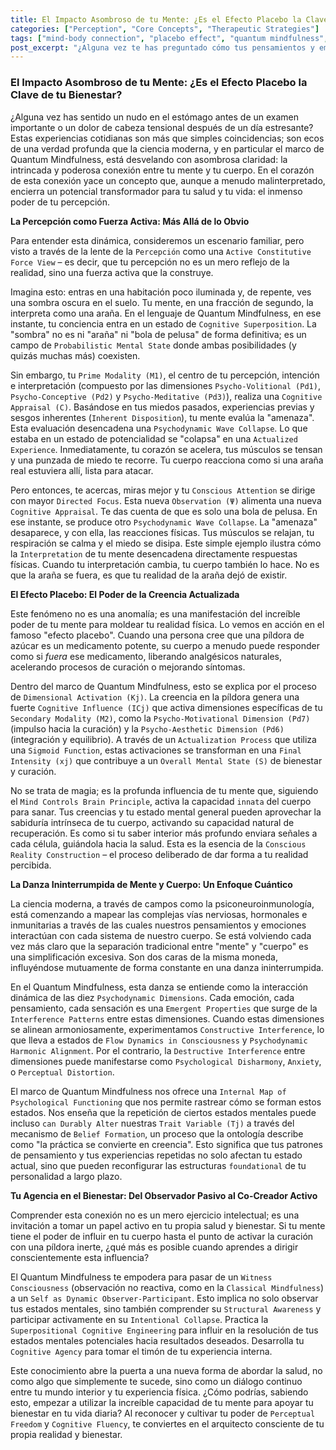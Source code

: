```yaml
---
title: El Impacto Asombroso de tu Mente: ¿Es el Efecto Placebo la Clave de tu Bienestar?
categories: ["Perception", "Core Concepts", "Therapeutic Strategies"]
tags: ["mind-body connection", "placebo effect", "quantum mindfulness", "perception", "psychodynamic dimensions", "conscious reality construction", "self-healing", "cognitive agency", "well-being"]
post_excerpt: "¿Alguna vez te has preguntado cómo tus pensamientos y emociones pueden afectar directamente tu salud física? Este artículo explora la profunda conexión mente-cuerpo a través de la lente del Efecto Placebo y la Ciencia del Quantum Mindfulness. Descubre cómo tu percepción no es pasiva, sino una fuerza activa que moldea tu realidad y tu bienestar, ofreciéndote un camino hacia una mayor agencia en tu propia curación."
---
```


### El Impacto Asombroso de tu Mente: ¿Es el Efecto Placebo la Clave de tu Bienestar?

¿Alguna vez has sentido un nudo en el estómago antes de un examen importante o un dolor de cabeza tensional después de un día estresante? Estas experiencias cotidianas son más que simples coincidencias; son ecos de una verdad profunda que la ciencia moderna, y en particular el marco de Quantum Mindfulness, está desvelando con asombrosa claridad: la intrincada y poderosa conexión entre tu mente y tu cuerpo. En el corazón de esta conexión yace un concepto que, aunque a menudo malinterpretado, encierra un potencial transformador para tu salud y tu vida: el inmenso poder de tu percepción.

**La Percepción como Fuerza Activa: Más Allá de lo Obvio**

Para entender esta dinámica, consideremos un escenario familiar, pero visto a través de la lente de la `Percepción` como una `Active Constitutive Force View` – es decir, que tu percepción no es un mero reflejo de la realidad, sino una fuerza activa que la construye.

Imagina esto: entras en una habitación poco iluminada y, de repente, ves una sombra oscura en el suelo. Tu mente, en una fracción de segundo, la interpreta como una araña. En el lenguaje de Quantum Mindfulness, en ese instante, tu conciencia entra en un estado de `Cognitive Superposition`. La "sombra" no es ni "araña" ni "bola de pelusa" de forma definitiva; es un campo de `Probabilistic Mental State` donde ambas posibilidades (y quizás muchas más) coexisten.

Sin embargo, tu `Prime Modality (M1)`, el centro de tu percepción, intención e interpretación (compuesto por las dimensiones `Psycho-Volitional (Pd1)`, `Psycho-Conceptive (Pd2)` y `Psycho-Meditative (Pd3)`), realiza una `Cognitive Appraisal (C)`. Basándose en tus miedos pasados, experiencias previas y sesgos inherentes (`Inherent Disposition`), tu mente evalúa la "amenaza". Esta evaluación desencadena una `Psychodynamic Wave Collapse`. Lo que estaba en un estado de potencialidad se "colapsa" en una `Actualized Experience`. Inmediatamente, tu corazón se acelera, tus músculos se tensan y una punzada de miedo te recorre. Tu cuerpo reacciona como si una araña real estuviera allí, lista para atacar.

Pero entonces, te acercas, miras mejor y tu `Conscious Attention` se dirige con mayor `Directed Focus`. Esta nueva `Observation (Ψ)` alimenta una nueva `Cognitive Appraisal`. Te das cuenta de que es solo una bola de pelusa. En ese instante, se produce otro `Psychodynamic Wave Collapse`. La "amenaza" desaparece, y con ella, las reacciones físicas. Tus músculos se relajan, tu respiración se calma y el miedo se disipa. Este simple ejemplo ilustra cómo la `Interpretation` de tu mente desencadena directamente respuestas físicas. Cuando tu interpretación cambia, tu cuerpo también lo hace. No es que la araña se fuera, es que tu realidad de la araña dejó de existir.

**El Efecto Placebo: El Poder de la Creencia Actualizada**

Este fenómeno no es una anomalía; es una manifestación del increíble poder de tu mente para moldear tu realidad física. Lo vemos en acción en el famoso "efecto placebo". Cuando una persona cree que una píldora de azúcar es un medicamento potente, su cuerpo a menudo puede responder como si *fuera* ese medicamento, liberando analgésicos naturales, acelerando procesos de curación o mejorando síntomas.

Dentro del marco de Quantum Mindfulness, esto se explica por el proceso de `Dimensional Activation (Kj)`. La creencia en la píldora genera una fuerte `Cognitive Influence (ICj)` que activa dimensiones específicas de tu `Secondary Modality (M2)`, como la `Psycho-Motivational Dimension (Pd7)` (impulso hacia la curación) y la `Psycho-Aesthetic Dimension (Pd6)` (integración y equilibrio). A través de un `Actualization Process` que utiliza una `Sigmoid Function`, estas activaciones se transforman en una `Final Intensity (xj)` que contribuye a un `Overall Mental State (S)` de bienestar y curación.

No se trata de magia; es la profunda influencia de tu mente que, siguiendo el `Mind Controls Brain Principle`, activa la capacidad `innata` del cuerpo para sanar. Tus creencias y tu estado mental general pueden aprovechar la sabiduría intrínseca de tu cuerpo, activando su capacidad natural de recuperación. Es como si tu saber interior más profundo enviara señales a cada célula, guiándola hacia la salud. Esta es la esencia de la `Conscious Reality Construction` – el proceso deliberado de dar forma a tu realidad percibida.

**La Danza Ininterrumpida de Mente y Cuerpo: Un Enfoque Cuántico**

La ciencia moderna, a través de campos como la psiconeuroinmunología, está comenzando a mapear las complejas vías nerviosas, hormonales e inmunitarias a través de las cuales nuestros pensamientos y emociones interactúan con cada sistema de nuestro cuerpo. Se está volviendo cada vez más claro que la separación tradicional entre "mente" y "cuerpo" es una simplificación excesiva. Son dos caras de la misma moneda, influyéndose mutuamente de forma constante en una danza ininterrumpida.

En el Quantum Mindfulness, esta danza se entiende como la interacción dinámica de las diez `Psychodynamic Dimensions`. Cada emoción, cada pensamiento, cada sensación es una `Emergent Properties` que surge de la `Interference Patterns` entre estas dimensiones. Cuando estas dimensiones se alinean armoniosamente, experimentamos `Constructive Interference`, lo que lleva a estados de `Flow Dynamics in Consciousness` y `Psychodynamic Harmonic Alignment`. Por el contrario, la `Destructive Interference` entre dimensiones puede manifestarse como `Psychological Disharmony`, `Anxiety`, o `Perceptual Distortion`.

El marco de Quantum Mindfulness nos ofrece una `Internal Map of Psychological Functioning` que nos permite rastrear cómo se forman estos estados. Nos enseña que la repetición de ciertos estados mentales puede incluso `can Durably Alter` nuestras `Trait Variable (Tj)` a través del mecanismo de `Belief Formation`, un proceso que la ontología describe como "la práctica se convierte en creencia". Esto significa que tus patrones de pensamiento y tus experiencias repetidas no solo afectan tu estado actual, sino que pueden reconfigurar las estructuras `foundational` de tu personalidad a largo plazo.

**Tu Agencia en el Bienestar: Del Observador Pasivo al Co-Creador Activo**

Comprender esta conexión no es un mero ejercicio intelectual; es una invitación a tomar un papel activo en tu propia salud y bienestar. Si tu mente tiene el poder de influir en tu cuerpo hasta el punto de activar la curación con una píldora inerte, ¿qué más es posible cuando aprendes a dirigir conscientemente esta influencia?

El Quantum Mindfulness te empodera para pasar de un `Witness Consciousness` (observación no reactiva, como en la `Classical Mindfulness`) a un `Self as Dynamic Observer-Participant`. Esto implica no solo observar tus estados mentales, sino también comprender su `Structural Awareness` y participar activamente en su `Intentional Collapse`. Practica la `Superpositional Cognitive Engineering` para influir en la resolución de tus estados mentales potenciales hacia resultados deseados. Desarrolla tu `Cognitive Agency` para tomar el timón de tu experiencia interna.

Este conocimiento abre la puerta a una nueva forma de abordar la salud, no como algo que simplemente te sucede, sino como un diálogo continuo entre tu mundo interior y tu experiencia física. ¿Cómo podrías, sabiendo esto, empezar a utilizar la increíble capacidad de tu mente para apoyar tu bienestar en tu vida diaria? Al reconocer y cultivar tu poder de `Perceptual Freedom` y `Cognitive Fluency`, te conviertes en el arquitecto consciente de tu propia realidad y bienestar.